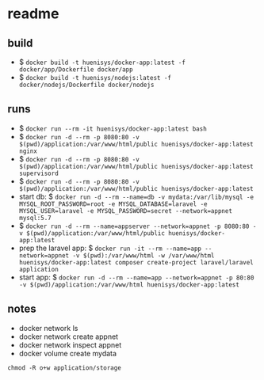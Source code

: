 # readme

## build

- $ ``docker build -t huenisys/docker-app:latest -f docker/app/Dockerfile docker/app``
- $ ``docker build -t huenisys/nodejs:latest -f docker/nodejs/Dockerfile docker/nodejs``

## runs

- $ ``docker run --rm -it huenisys/docker-app:latest bash``
- $ ``docker run -d --rm -p 8080:80 -v $(pwd)/application:/var/www/html/public huenisys/docker-app:latest nginx``
- $ ``docker run -d --rm -p 8080:80 -v $(pwd)/application:/var/www/html/public huenisys/docker-app:latest supervisord``
- $ ``docker run -d --rm -p 8080:80 -v $(pwd)/application:/var/www/html/public huenisys/docker-app:latest``
- start db: $ ``docker run -d --rm --name=db -v mydata:/var/lib/mysql -e MYSQL_ROOT_PASSWORD=root -e MYSQL_DATABASE=laravel -e MYSQL_USER=laravel -e MYSQL_PASSWORD=secret --network=appnet mysql:5.7``
- $ ``docker run -d --rm --name=appserver --network=appnet -p 8080:80 -v $(pwd)/application:/var/www/html/public huenisys/docker-app:latest``
- prep the laravel app: $ ``docker run -it --rm --name=app --network=appnet -v $(pwd):/var/www/html -w /var/www/html huenisys/docker-app:latest composer create-project laravel/laravel application``
- start app: $ ``docker run -d --rm --name=app --network=appnet -p 80:80 -v $(pwd)/application:/var/www/html huenisys/docker-app:latest``


## notes

- docker network ls
- docker network create appnet
- docker network inspect appnet
- docker volume create mydata

```
chmod -R o+w application/storage
```
